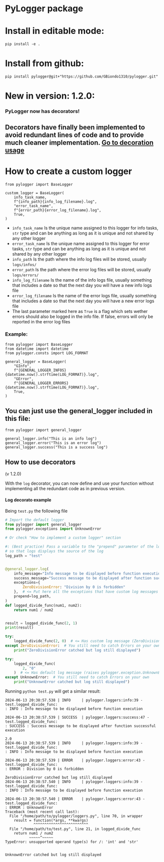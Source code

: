 # PyLogger package

# Install in editable mode:
```
pip install -e .
```

# Install from github:
```
pip install pylogger@git+"https://github.com/GBiondo1310/pylogger.git"
```

# New in version: 1.2.0:
### PyLogger now has decorators!
Decorators have finally been implemented to avoid redundant lines of code and to provide much cleaner implementation.
[Go to decoration usage](#how-to-use-decorators)
---

# How to create a custom logger

```
from pylogger import BaseLogger

custom_logger = BaseLogger(
    info_task_name,
    f"{info_path}{info_log_filename}.log",
    "error_task_name",
    f"{error_path}{error_log_filename}.log",
    True,
)
```

- ```info_task_name``` Is the unique name assigned to this logger for info tasks, ```str``` type and can be anything as long as it is unique and not shared by any other logger
- ```error_task_name``` Is the unique name assigned to this logger for error tasks, ```str``` type and can be anything as long as it is unique and not shared by any other logger
- ```info_path``` Is the path where the info log files will be stored, usually ```logs/infos/```
- ```error_path``` Is the path where the error log files will be stored, usually ```logs/errors/```
- ```info_log_filename``` Is the name of the info logs file, usually something that includes a date so that the next day you will have a new info logs file
- ```error_log_filename``` Is the name of the error logs file, usually something that includes a date so that the next day you will have a new error logs file
- The last parameter marked here as ```True``` is a flag which sets wether errors should also be logged in the info file. If false, errors will only be reported in the error log files

### Example:

```
from pylogger import BaseLogger
from datetime import datetime
from pylogger.consts import LOG_FORMAT

general_logger = BaseLogger(
    "GInfo",
    f"{GENERAL_LOGGER_INFOS}{datetime.now().strftime(LOG_FORMAT)}.log",
    "GError",
    f"{GENERAL_LOGGER_ERRORS}{datetime.now().strftime(LOG_FORMAT)}.log",
    True,
)
```


## You can just use the general_logger included in this file:

```
from pylogger import general_logger

general_logger.info("This is an info log")
general_logger.error("This is an error log")
general_logger.success("This is a success log")
```


## How to use decorators
(v 1.2.0)

With the ```log``` decorator, you can now define and use your function without implementing all the redundant code as in previous version.

#### Log decorato example
Being ```test.py``` the following file
```py
# Import the default logger
from pylogger import general_logger
from pylogger.exceptions import UnknownError

# Or check "How to implement a custom logger" section

#: (Best practice) Pass a variable to the "prepend" parameter of the log decorator
# so that logs displays the source of the log
log_path = "test"


@general_logger.log(
    info_message="Info message to be displayed before function execution",
    success_message="Success message to be displayed after function successful execution",
    exceptions={
        ZeroDivisionError: "Division by 0 is forbidden"
    },  # <= Put here all the exceptions that have custom log messages
    prepend=log_path,
)
def logged_divide_func(num1, num2):
    return num1 / num2


result = logged_divide_func(2, 1)
print(result)

try:
    logged_divide_func(2, 0)  # <= Has custom log message (ZeroDivisionError)
except ZeroDivisionError:  # You still need to catch Errors on your own
    print("ZeroDivisionError catched but log still displayed")

try:
    logged_divide_func(
        2, "0"
    )  # <= Has default log message (raises pylogger.exception.UnknownError by default)
except UnknownError:  # You still need to catch Errors on your own
    print("UnknownError catched but log still displayed")
```

Running ```python test.py``` will get a similar result:

```
2024-06-13 20:38:57.538 | INFO     | pylogger.loggers:info:39 - test.logged_divide_func:
: INFO : Info message to be displayed before function execution

2024-06-13 20:38:57.539 | SUCCESS  | pylogger.loggers:success:47 - test.logged_divide_func:
: SUCCESS : Success message to be displayed after function successful execution

2.0
2024-06-13 20:38:57.539 | INFO     | pylogger.loggers:info:39 - test.logged_divide_func:
: INFO : Info message to be displayed before function execution

2024-06-13 20:38:57.539 | ERROR    | pylogger.loggers:error:43 - test.logged_divide_func:
: ERROR : Division by 0 is forbidden

ZeroDivisionError catched but log still displayed
2024-06-13 20:38:57.540 | INFO     | pylogger.loggers:info:39 - test.logged_divide_func:
: INFO : Info message to be displayed before function execution

2024-06-13 20:38:57.540 | ERROR    | pylogger.loggers:error:43 - test.logged_divide_func:
: ERROR : UnknownError
Traceback (most recent call last):
  File "/home/path/to/pylogger/loggers.py", line 70, in wrapper
    result = function(*args, **kwargs)
             ^^^^^^^^^^^^^^^^^^^^^^^^^
  File "/home/path/to/test.py", line 21, in logged_divide_func
    return num1 / num2
           ~~~~~^~~~~~
TypeError: unsupported operand type(s) for /: 'int' and 'str'


UnknownError catched but log still displayed